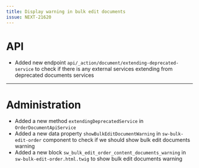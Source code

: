 ```yaml
---
title: Display warning in bulk edit documents
issue: NEXT-21620
---
```

# API
* Added new endpoint `api/_action/document/extending-deprecated-service` to check if there is any external services extending from deprecated documents services
___
# Administration
* Added a new method `extendingDeprecatedService` in `OrderDocumentApiService`
* Added a new data property `showBulkEditDocumentWarning` in `sw-bulk-edit-order` component to check if we should show bulk edit documents warning
* Added a new block `sw_bulk_edit_order_content_documents_warning` in `sw-bulk-edit-order.html.twig` to show bulk edit documents warning
